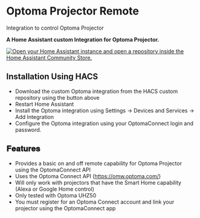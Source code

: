 # Optoma Projector Remote
Integration to control Optoma Projector

__A Home Assistant custom Integration for Optoma Projector.__

[![Open your Home Assistant instance and open a repository inside the Home Assistant Community Store.](https://my.home-assistant.io/badges/hacs_repository.svg)](https://my.home-assistant.io/redirect/hacs_repository/?category=integration&repository=optoproj&owner=bakernigel)

## __Installation Using HACS__
- Download the custom Optoma integration from the HACS custom repository using the button above
- Restart Home Assistant
- Install the Optoma integration using Settings -> Devices and Services -> Add Integration
- Configure the Optoma integration using your OptomaConnect login and password. 

## __𝐅𝐞𝐚𝐭𝐮𝐫𝐞𝐬__
- Provides a basic on and off remote capability for Optoma Projector using the OptomaConnect API
- Uses the Optoma Connect API (https://omw.optoma.com/)
- Will only work with projectors that have the Smart Home capability (Alexa or Google Home control)
- Only tested with Optoma UHZ50
- You must register for an Optoma Connect account and link your projector using the OptomaConnect app
